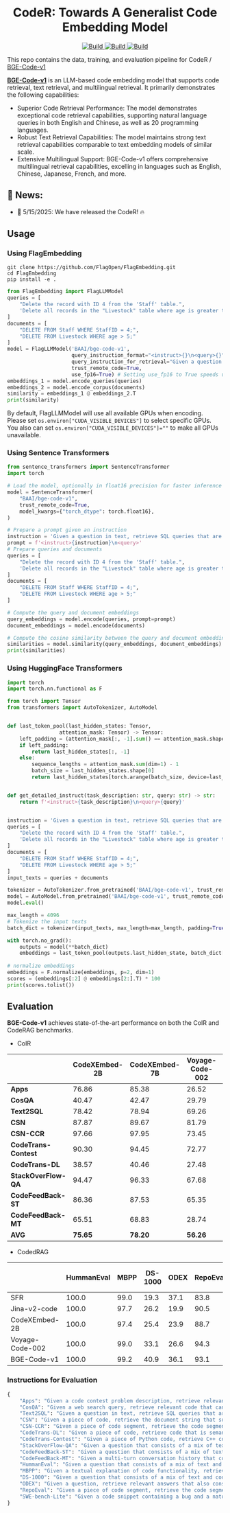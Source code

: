 <h1 align="center">CodeR: Towards A Generalist Code Embedding Model</h1>
<p align="center">
    <a href="https://huggingface.co/datasets/nebula2025/CodeR-Pile">
        <img alt="Build" src="https://img.shields.io/badge/🤗 Dataset-CodeR Pile-yellow">
    </a>
    <a href="https://huggingface.co/nebula2025/CodeR-full">
        <img alt="Build" src="https://img.shields.io/badge/🤗 Model-CodeR Full-green">
    </a>
    <a href="https://huggingface.co/nebula2025/CodeR-synthetic">
        <img alt="Build" src="https://img.shields.io/badge/🤗 Model-CodeR Synthetic-blue">
    </a>
</p>

This repo contains the data, training, and evaluation pipeline for CodeR / [BGE-Code-v1](https://huggingface.co/BAAI/bge-code-v1)

**[BGE-Code-v1](https://huggingface.co/BAAI/bge-code-v1)** is an LLM-based code embedding model that supports code retrieval, text retrieval, and multilingual retrieval. It primarily demonstrates the following capabilities:
- Superior Code Retrieval Performance: The model demonstrates exceptional code retrieval capabilities, supporting natural language queries in both English and Chinese, as well as 20 programming languages.
- Robust Text Retrieval Capabilities: The model maintains strong text retrieval capabilities comparable to text embedding models of similar scale.
- Extensive Multilingual Support: BGE-Code-v1 offers comprehensive multilingual retrieval capabilities, excelling in languages such as English, Chinese, Japanese, French, and more.

## :bell: News:
- 🥳 5/15/2025: We have released the CodeR! :fire:

## Usage

### Using FlagEmbedding

```
git clone https://github.com/FlagOpen/FlagEmbedding.git
cd FlagEmbedding
pip install -e .
```

```python
from FlagEmbedding import FlagLLMModel
queries = [
    "Delete the record with ID 4 from the 'Staff' table.", 
    'Delete all records in the "Livestock" table where age is greater than 5'
]
documents = [
    "DELETE FROM Staff WHERE StaffID = 4;",
    "DELETE FROM Livestock WHERE age > 5;"
]
model = FlagLLMModel('BAAI/bge-code-v1', 
                     query_instruction_format="<instruct>{}\n<query>{}",
                     query_instruction_for_retrieval="Given a question in text, retrieve SQL queries that are appropriate responses to the question.",
                     trust_remote_code=True,
                     use_fp16=True) # Setting use_fp16 to True speeds up computation with a slight performance degradation
embeddings_1 = model.encode_queries(queries)
embeddings_2 = model.encode_corpus(documents)
similarity = embeddings_1 @ embeddings_2.T
print(similarity)
```

By default, FlagLLMModel will use all available GPUs when encoding. Please set `os.environ["CUDA_VISIBLE_DEVICES"]` to select specific GPUs. You also can set `os.environ["CUDA_VISIBLE_DEVICES"]=""` to make all GPUs unavailable.

### Using Sentence Transformers

```python
from sentence_transformers import SentenceTransformer
import torch

# Load the model, optionally in float16 precision for faster inference
model = SentenceTransformer(
    "BAAI/bge-code-v1",
    trust_remote_code=True,
    model_kwargs={"torch_dtype": torch.float16},
)

# Prepare a prompt given an instruction
instruction = 'Given a question in text, retrieve SQL queries that are appropriate responses to the question.'
prompt = f'<instruct>{instruction}\n<query>'
# Prepare queries and documents
queries = [
    "Delete the record with ID 4 from the 'Staff' table.", 
    'Delete all records in the "Livestock" table where age is greater than 5'
]
documents = [
    "DELETE FROM Staff WHERE StaffID = 4;",
    "DELETE FROM Livestock WHERE age > 5;"
]

# Compute the query and document embeddings
query_embeddings = model.encode(queries, prompt=prompt)
document_embeddings = model.encode(documents)

# Compute the cosine similarity between the query and document embeddings
similarities = model.similarity(query_embeddings, document_embeddings)
print(similarities)
```

### Using HuggingFace Transformers

```python
import torch
import torch.nn.functional as F

from torch import Tensor
from transformers import AutoTokenizer, AutoModel


def last_token_pool(last_hidden_states: Tensor,
                 attention_mask: Tensor) -> Tensor:
    left_padding = (attention_mask[:, -1].sum() == attention_mask.shape[0])
    if left_padding:
        return last_hidden_states[:, -1]
    else:
        sequence_lengths = attention_mask.sum(dim=1) - 1
        batch_size = last_hidden_states.shape[0]
        return last_hidden_states[torch.arange(batch_size, device=last_hidden_states.device), sequence_lengths]


def get_detailed_instruct(task_description: str, query: str) -> str:
    return f'<instruct>{task_description}\n<query>{query}'


instruction = 'Given a question in text, retrieve SQL queries that are appropriate responses to the question.'
queries = [
    "Delete the record with ID 4 from the 'Staff' table.", 
    'Delete all records in the "Livestock" table where age is greater than 5'
]
documents = [
    "DELETE FROM Staff WHERE StaffID = 4;",
    "DELETE FROM Livestock WHERE age > 5;"
]
input_texts = queries + documents

tokenizer = AutoTokenizer.from_pretrained('BAAI/bge-code-v1', trust_remote_code=True)
model = AutoModel.from_pretrained('BAAI/bge-code-v1', trust_remote_code=True)
model.eval()

max_length = 4096
# Tokenize the input texts
batch_dict = tokenizer(input_texts, max_length=max_length, padding=True, truncation=True, return_tensors='pt', pad_to_multiple_of=8)

with torch.no_grad():
    outputs = model(**batch_dict)
    embeddings = last_token_pool(outputs.last_hidden_state, batch_dict['attention_mask'])
    
# normalize embeddings
embeddings = F.normalize(embeddings, p=2, dim=1)
scores = (embeddings[:2] @ embeddings[2:].T) * 100
print(scores.tolist())
```

## Evaluation

**BGE-Code-v1** achieves state-of-the-art performance on both the CoIR and CodeRAG benchmarks.

- CoIR

|                                 | CodeXEmbed-2B | CodeXEmbed-7B | Voyage-Code-002 | Voyage-Code-003 | BGE-Code-v1 |
|---------------------------------------|---------------|---------------|-----------------|-----------------|-----------|
| **Apps**                                  | 76.86         | 85.38         | 26.52           | 93.62           | 98.08     |
| **CosQA**                                 | 40.47         | 42.47         | 29.79           | 34.45           | 46.72     |
| **Text2SQL**                              | 78.42         | 78.94         | 69.26           | 62.87           | 64.35     |
| **CSN**                                   | 87.87         | 89.67         | 81.79           | 89.35           | 89.53     |
| **CSN-CCR**                               | 97.66         | 97.95         | 73.45           | 90.05           | 98.30     |
| **CodeTrans-Contest**                     | 90.30         | 94.45         | 72.77           | 94.96           | 94.38     |
| **CodeTrans-DL**                          | 38.57         | 40.46         | 27.48           | 38.57           | 46.13     |
| **StackOverFlow-QA**                      | 94.47         | 96.33         | 67.68           | 97.17           | 95.35     |
| **CodeFeedBack-ST**                       | 86.36         | 87.53         | 65.35           | 90.67           | 90.56     |
| **CodeFeedBack-MT**                       | 65.51         | 68.83         | 28.74           | 93.58           | 94.38     |
| **AVG**                                   | **75.65**         | **78.20**         | **56.26**           | **78.53**    | **81.77**     |

- CodedRAG

|                 | HummanEval | MBPP | DS-1000 | ODEX | RepoEval | SWE-bench-Lite | AVG  |
| --------------- | ---------- | ---- | ------- | ---- | -------- | -------------- | ---- |
| SFR             | 100.0      | 99.0 | 19.3    | 37.1 | 83.8     | 62.7           | **67.0** |
| Jina-v2-code    | 100.0      | 97.7 | 26.2    | 19.9 | 90.5     | 58.3           | **65.4** |
| CodeXEmbed-2B   | 100.0      | 97.4 | 25.4    | 23.9 | 88.7     | 52.4           | **64.6** |
| Voyage-Code-002 | 100.0      | 99.0 | 33.1    | 26.6 | 94.3     | 29.1           | **63.7** |
| BGE-Code-v1       | 100.0      | 99.2 | 40.9    | 36.1 | 93.1     | 67.4           | **72.8** |

### Instructions for Evaluation

```python
{
    "Apps": "Given a code contest problem description, retrieve relevant code that can help solve the problem.",
    "CosQA": "Given a web search query, retrieve relevant code that can help answer the query.",
    "Text2SQL": "Given a question in text, retrieve SQL queries that are appropriate responses to the question.",
    "CSN": "Given a piece of code, retrieve the document string that summarizes the code.",
    "CSN-CCR": "Given a piece of code segment, retrieve the code segment that is the latter part of the code.",
    "CodeTrans-DL": "Given a piece of code, retrieve code that is semantically equivalent to the input code.",
    "CodeTrans-Contest": "Given a piece of Python code, retrieve C++ code that is semantically equivalent to the input code.",
    "StackOverFlow-QA": "Given a question that consists of a mix of text and code snippets, retrieve relevant answers that also consist of a mix of text and code snippets, and can help answer the question.",
    "CodeFeedBack-ST": "Given a question that consists of a mix of text and code snippets, retrieve relevant answers that also consist of a mix of text and code snippets, and can help answer the question.",
    "CodeFeedBack-MT": "Given a multi-turn conversation history that consists of a mix of text and code snippets, retrieve relevant answers that also consist of a mix of text and code snippets, and can help answer the question.",
    "HummanEval": "Given a question that consists of a mix of text and code snippets, retrieve relevant answers that also consist of a mix of text and code snippets, and can help answer the question.",
    "MBPP": "Given a textual explanation of code functionality, retrieve the corresponding code implementation.",
    "DS-1000": "Given a question that consists of a mix of text and code snippets, retrieve relevant answers that also consist of a mix of text and code snippets, and can help answer the question.",
    "ODEX": "Given a question, retrieve relevant answers that also consist of a mix of text and code snippets, and can help answer the question.",
    "RepoEval": "Given a piece of code segment, retrieve the code segment that is the latter part of the code.",
    "SWE-bench-Lite": "Given a code snippet containing a bug and a natural language description of the bug or error, retrieve code snippets that demonstrate solutions or fixes for similar bugs or errors (the desired documents)."
}
```
